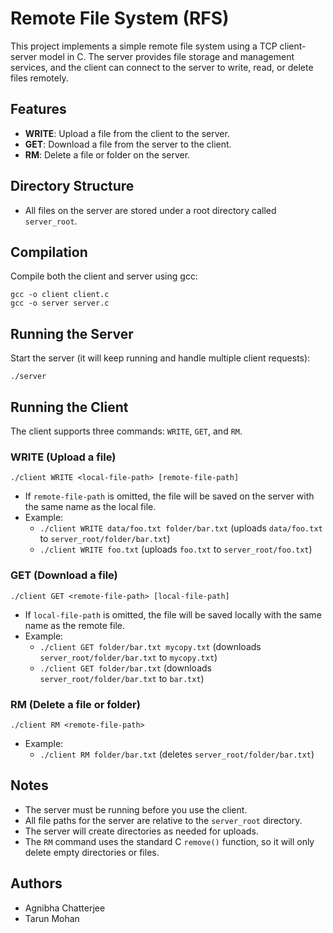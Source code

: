 # Remote File System (RFS)

This project implements a simple remote file system using a TCP client-server model in C. The server provides file storage and management services, and the client can connect to the server to write, read, or delete files remotely.

## Features

- **WRITE**: Upload a file from the client to the server.
- **GET**: Download a file from the server to the client.
- **RM**: Delete a file or folder on the server.

## Directory Structure

- All files on the server are stored under a root directory called `server_root`.

## Compilation

Compile both the client and server using gcc:

```
gcc -o client client.c
gcc -o server server.c
```

## Running the Server

Start the server (it will keep running and handle multiple client requests):

```
./server
```

## Running the Client

The client supports three commands: `WRITE`, `GET`, and `RM`.

### WRITE (Upload a file)

```
./client WRITE <local-file-path> [remote-file-path]
```

- If `remote-file-path` is omitted, the file will be saved on the server with the same name as the local file.
- Example:
  - `./client WRITE data/foo.txt folder/bar.txt` (uploads `data/foo.txt` to `server_root/folder/bar.txt`)
  - `./client WRITE foo.txt` (uploads `foo.txt` to `server_root/foo.txt`)

### GET (Download a file)

```
./client GET <remote-file-path> [local-file-path]
```

- If `local-file-path` is omitted, the file will be saved locally with the same name as the remote file.
- Example:
  - `./client GET folder/bar.txt mycopy.txt` (downloads `server_root/folder/bar.txt` to `mycopy.txt`)
  - `./client GET folder/bar.txt` (downloads `server_root/folder/bar.txt` to `bar.txt`)

### RM (Delete a file or folder)

```
./client RM <remote-file-path>
```

- Example:
  - `./client RM folder/bar.txt` (deletes `server_root/folder/bar.txt`)

## Notes

- The server must be running before you use the client.
- All file paths for the server are relative to the `server_root` directory.
- The server will create directories as needed for uploads.
- The `RM` command uses the standard C `remove()` function, so it will only delete empty directories or files.

## Authors

- Agnibha Chatterjee
- Tarun Mohan
